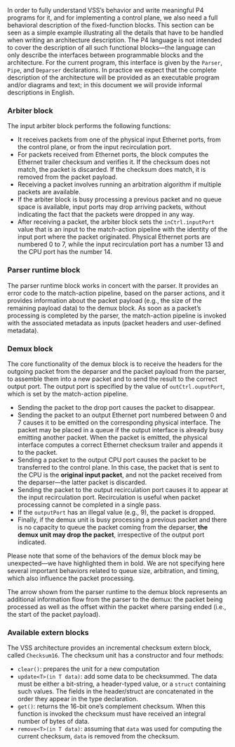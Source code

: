 In order to fully understand VSS’s behavior and write meaningful P4
programs for it, and for implementing a control plane, we also need a
full behavioral description of the fixed-function blocks. This section
can be seen as a simple example illustrating all the details that have
to be handled when writing an architecture description. The P4 language
is not intended to cover the description of all such functional
blocks—the language can only describe the interfaces between
programmable blocks and the architecture. For the current program, this
interface is given by the `Parser`, `Pipe`, and `Deparser` declarations.
In practice we expect that the complete description of the architecture
will be provided as an executable program and/or diagrams and text; in
this document we will provide informal descriptions in English.

### Arbiter block

The input arbiter block performs the following functions:

  - It receives packets from one of the physical input Ethernet ports,
    from the control plane, or from the input recirculation port.
  - For packets received from Ethernet ports, the block computes the
    Ethernet trailer checksum and verifies it. If the checksum does not
    match, the packet is discarded. If the checksum does match, it is
    removed from the packet payload.
  - Receiving a packet involves running an arbitration algorithm if
    multiple packets are available.
  - If the arbiter block is busy processing a previous packet and no
    queue space is available, input ports may drop arriving packets,
    without indicating the fact that the packets were dropped in any
    way.
  - After receiving a packet, the arbiter block sets the
    `inCtrl.inputPort` value that is an input to the match-action
    pipeline with the identity of the input port where the packet
    originated. Physical Ethernet ports are numbered 0 to 7, while the
    input recirculation port has a number 13 and the CPU port has the
    number 14.

### Parser runtime block

The parser runtime block works in concert with the parser. It provides
an error code to the match-action pipeline, based on the parser actions,
and it provides information about the packet payload (e.g., the size of
the remaining payload data) to the demux block. As soon as a packet’s
processing is completed by the parser, the match-action pipeline is
invoked with the associated metadata as inputs (packet headers and
user-defined metadata).

### Demux block

The core functionality of the demux block is to receive the headers for
the outgoing packet from the deparser and the packet payload from the
parser, to assemble them into a new packet and to send the result to the
correct output port. The output port is specified by the value of
`outCtrl.ouputPort`, which is set by the match-action pipeline.

  - Sending the packet to the drop port causes the packet to disappear.
  - Sending the packet to an output Ethernet port numbered between 0 and
    7 causes it to be emitted on the corresponding physical interface.
    The packet may be placed in a queue if the output interface is
    already busy emitting another packet. When the packet is emitted,
    the physical interface computes a correct Ethernet checksum trailer
    and appends it to the packet.
  - Sending a packet to the output CPU port causes the packet to be
    transferred to the control plane. In this case, the packet that is
    sent to the CPU is the **original input packet**, and not the packet
    received from the deparser—the latter packet is discarded.
  - Sending the packet to the output recirculation port causes it to
    appear at the input recirculation port. Recirculation is useful when
    packet processing cannot be completed in a single pass.
  - If the `outputPort` has an illegal value (e.g., 9), the packet is
    dropped.
  - Finally, if the demux unit is busy processing a previous packet and
    there is no capacity to queue the packet coming from the deparser,
    **the demux unit may drop the packet**, irrespective of the output
    port indicated.

Please note that some of the behaviors of the demux block may be
unexpected—we have highlighted them in bold. We are not specifying here
several important behaviors related to queue size, arbitration, and
timing, which also influence the packet processing.

The arrow shown from the parser runtime to the demux block represents an
additional information flow from the parser to the demux: the packet
being processed as well as the offset within the packet where parsing
ended (i.e., the start of the packet payload).

### Available extern blocks

The VSS architecture provides an incremental checksum extern block,
called `Checksum16`. The checksum unit has a constructor and four
methods:

  - `clear()`: prepares the unit for a new computation
  - `update<T>(in T data)`: add some data to be checksummed. The data
    must be either a bit-string, a header-typed value, or a `struct`
    containing such values. The fields in the header/struct are
    concatenated in the order they appear in the type declaration.
  - `get()`: returns the 16-bit one’s complement checksum. When this
    function is invoked the checksum must have received an integral
    number of bytes of data.
  - `remove<T>(in T data)`: assuming that `data` was used for computing
    the current checksum, `data` is removed from the checksum.
